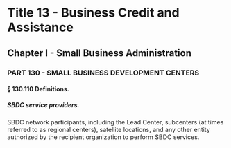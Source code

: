 
# Title 13 - Business Credit and Assistance
## Chapter I - Small Business Administration
### PART 130 - SMALL BUSINESS DEVELOPMENT CENTERS
#### § 130.110 Definitions.
##### SBDC service providers.

SBDC network participants, including the Lead Center, subcenters (at times referred to as regional centers), satellite locations, and any other entity authorized by the recipient organization to perform SBDC services.
